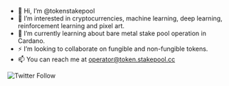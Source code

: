 - 👋 Hi, I’m @tokenstakepool
- 👀 I’m interested in cryptocurrencies, machine learning, deep learning, reinforcement learning and pixel art.
- 🌱 I’m currently learning about bare metal stake pool operation in Cardano.
- ⚡ I’m looking to collaborate on fungible and non-fungible tokens.
- 📫 You can reach me at operator@token.stakepool.cc

![Twitter Follow](https://img.shields.io/twitter/follow/token_stakepool?style=social)


<!---
tokenstakepool/tokenstakepool is a ✨ special ✨ repository because its `README.md` (this file) appears on your GitHub profile.
You can click the Preview link to take a look at your changes.
--->
